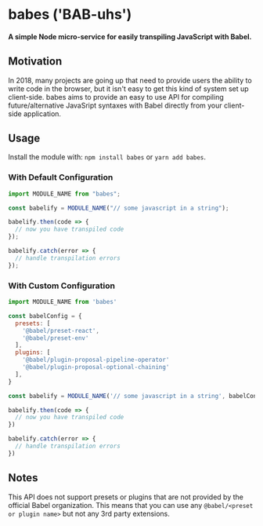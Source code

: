 # babes ('BAB-uhs')

<h4>A simple Node micro-service for easily transpiling JavaScript with Babel.</h4>

## Motivation

In 2018, many projects are going up that need to provide users the ability to write code
in the browser, but it isn't easy to get this kind of system set up client-side. babes
aims to provide an easy to use API for compiling future/alternative JavaSript syntaxes with
Babel directly from your client-side application.

## Usage

Install the module with: `npm install babes` or `yarn add babes`.

### With Default Configuration

```javascript
import MODULE_NAME from "babes";

const babelify = MODULE_NAME("// some javascript in a string");

babelify.then(code => {
  // now you have transpiled code
});

babelify.catch(error => {
  // handle transpilation errors
});
```

### With Custom Configuration

```javascript
import MODULE_NAME from 'babes'

const babelConfig = {
  presets: [
    '@babel/preset-react',
    '@babel/preset-env'
  ],
  plugins: [
    '@babel/plugin-proposal-pipeline-operator'
    '@babel/plugin-proposal-optional-chaining'
  ],
}

const babelify = MODULE_NAME('// some javascript in a string', babelConfig)

babelify.then(code => {
  // now you have transpiled code
})

babelify.catch(error => {
  // handle transpilation errors
})
```

## Notes

This API does not support presets or plugins that are not provided by the official
Babel organization. This means that you can use any `@babel/<preset or plugin name>`
but not any 3rd party extensions.
